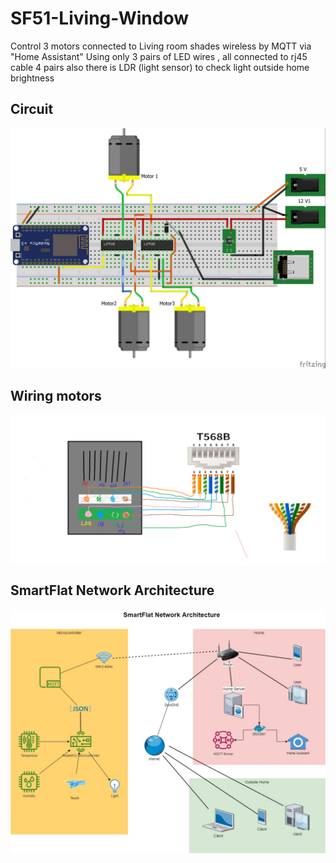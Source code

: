 # SF51-Living-Window
Control 3 motors connected to Living room shades wireless by MQTT via "Home Assistant" 
Using only 3 pairs of LED wires , all connected to rj45 cable 4 pairs
also there is LDR (light sensor) to check light outside home brightness

## Circuit
![Circuit](https://github.com/Ahmedhkad/SF51-Living-Window/blob/master/Circuit/SF51-Living-Window.jpg)

## Wiring motors
![Wiring](https://github.com/Ahmedhkad/SF51-Living-Window/blob/master/Draw-Images/RJ45%20cable%20wiring.png)

## SmartFlat Network Architecture
![SmartFlat Network Architecture](https://github.com/Ahmedhkad/SF51-Kitchen-Light/blob/master/SmartFlat%20Network%20Architecture.jpg)
